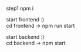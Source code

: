 step1
npm i

start frontend :)   
cd frontend ->
npm run start

start backend :)   
cd backend ->
npm start
